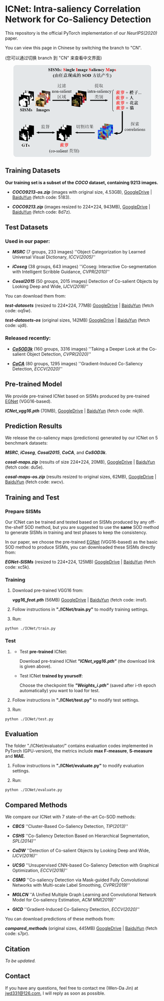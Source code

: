 # **ICNet: Intra-saliency Correlation Network for Co-Saliency Detection**

This repository is the official PyTorch implementation of our *NeurIPS(2020)* paper.

You can view this page in Chinese by switching the branch to "CN".

(您可以通过切换 branch 到 "CN" 来查看中文界面)

<div align=center><img width="450" height="300" src=./thumbnail.png/></div>

## Training Datasets

**Our training set is a subset of the *COCO* dataset, containing 9213 images.**

* ***COCO9213-os.zip*** (images with original size, 4.53GB), [GoogleDrive](https://drive.google.com/file/d/1fOfSX_CtWizDapB0OeTJxAydL2yDOP5H/view?usp=sharing) | [BaiduYun](https://pan.baidu.com/s/1wOxdP6EQEqMwjg3_v1z2-A) (fetch code: 5183).

* ***COCO9213.zip*** (images resized to 224*224, 943MB), [GoogleDrive](https://drive.google.com/file/d/1GbA_WKvJm04Z1tR8pTSzBdYVQ75avg4f/view?usp=sharing) | [BaiduYun](https://pan.baidu.com/s/1r-qCLeG3L6i-OrBfKrXANg) (fetch code: 8d7z).

## Test Datasets

### Used in our paper:

* ***MSRC*** (7 groups, 233 images) ''Object Categorization by Learned Universal Visual Dictionary, *ICCV(2005)*''

* ***iCoseg*** (38 groups, 643 images) ''iCoseg: Interactive Co-segmentation with Intelligent Scribble Guidance, *CVPR(2010)*''

* ***Cosal2015*** (50 groups, 2015 images) Detection of Co-salient Objects by Looking Deep and Wide, *IJCV(2016)*''

You can download them from:

***test-datasets*** (resized to 224*224, 77MB) [GoogleDrive](https://drive.google.com/drive/folders/1bjI2msek72dOejmK796tXyjFPIE27267?usp=sharing) | [BaiduYun](https://pan.baidu.com/s/1KX7m0g9mgACoTMgkbIjRvw) (fetch code: oq5w).

***test-datasets-os*** (original sizes, 142MB) [GoogleDrive](https://drive.google.com/drive/folders/1p--uTLIF-2hRIJk9Xmys9ftTdXrWYslS?usp=sharing) | [BaiduYun](https://pan.baidu.com/s/1kDv7icEDT5pPwQQJkHkgpA) (fetch code: ujdl).

### Released recently:

* **[*CoSOD3k*](http://dpfan.net/CoSOD3K/)** (160 groups, 3316 images) ''Taking a Deeper Look at the Co-salient Object Detection, *CVPR(2020)*''

* **[*CoCA*](http://zhaozhang.net/coca.html)** (80 groups, 1295 images) ''Gradient-Induced Co-Saliency Detection, *ECCV(2020)*''

## Pre-trained Model

We provide pre-trained ICNet based on SISMs produced by pre-trained [EGNet](https://github.com/JXingZhao/EGNet) (VGG16-based).

***ICNet_vgg16.pth*** (70MB), [GoogleDrive](https://drive.google.com/file/d/1wcT_XmwlshbLqCiJetmzQwi1ZNAzxiSU/view?usp=sharing) | [BaiduYun](https://pan.baidu.com/s/1__iiBcAI2S-Ns9MZnZwp8g) (fetch code: nkj9).

## Prediction Results

We release the co-saliency maps (predictions) generated by our ICNet on 5 benchmark datasets:

***MSRC***, ***iCoseg***, ***Cosal2015***, ***CoCA***, and ***CoSOD3k***.

***cosal-maps.zip*** (results of size 224*224, 20MB), [GoogleDrive](https://drive.google.com/file/d/1q9CAzPf5U3VPa_DGxzUGI_DANCuw_WEk/view?usp=sharing) | [BaiduYun](https://pan.baidu.com/s/1qbPJKMTiVStqjSGYWuqSgQ) (fetch code: du5e).

***cosal-maps-os.zip*** (results resized to original sizes, 62MB), [GoogleDrive](https://drive.google.com/file/d/1px4tPVWAgbBPMt6Rp23oNwWz8Ulj6pmX/view?usp=sharing) | [BaiduYun](https://pan.baidu.com/s/1WFQxeIOjOiByiFYHLpuytA) (fetch code: xwcv).

## Training and Test

### Prepare SISMs

Our ICNet can be trained and tested based on SISMs produced by any off-the-shelf SOD method, but you are suggested to use the **same** SOD method to generate SISMs in training and test phases to keep the consistency. 

In our paper, we choose the pre-trained [EGNet](https://github.com/JXingZhao/EGNet) (VGG16-based) as the basic SOD method to produce SISMs, you can downloaded these SISMs directly from:

***EGNet-SISMs*** (resized to 224*224, 125MB) [GoogleDrive](https://drive.google.com/drive/folders/1cGtXQI2U8pH37-mgSw3otnMsRi36QwBp?usp=sharing) | [BaiduYun](https://pan.baidu.com/s/11xJz-_TPXaL0cnwUYFUOsw) (fetch code: xc5k).

### Training

1. Download pre-trained VGG16 from:

   ***vgg16_feat.pth*** (56MB) [GoogleDrive](https://drive.google.com/file/d/1ej5ngj2NYH-R-0GfYUDfuM-DNLuFolED/view?usp=sharing) | [BaiduYun](https://pan.baidu.com/s/1S_D6qCE2vn_okBhT1Zg72g) (fetch code: imsf).

2. Follow instructions in **"./ICNet/train.py"** to modify training settings.

3. Run:

```
python ./ICNet/train.py
```

### Test

1. * Test **pre-trained** ICNet:

     Download pre-trained ICNet ***"ICNet_vgg16.pth"*** (the download link is given above).

   * Test ICNet **trained by yourself**:

     Choose the checkpoint file ***"Weights_i.pth"***  (saved after i-th epoch automatically) you want to load for test.

2. Follow instructions in **"./ICNet/test.py"** to modify test settings.

3. Run:

```
python ./ICNet/test.py
```

## Evaluation

The folder "./ICNet/evaluator/" contains evaluation codes implemented in PyTorch (GPU-version), the metrics include **max F-measure**, **S-measure** and **MAE**. 

1. Follow instructions in **"./ICNet/evaluate.py"** to modify evaluation settings.

2. Run:

```
python ./ICNet/evaluate.py
```

## Compared Methods

We compare our ICNet with 7 state-of-the-art Co-SOD methods:

* ***CBCS***		''Cluster-Based Co-Saliency Detection, *TIP(2013)*''​			  

* ***CSHS***		''Co-Saliency Detection Based on Hierarchical Segmentation, *SPL(2014)*''

* ***CoDW***		''Detection of Co-salient Objects by Looking Deep and Wide, *IJCV(2016)*''

* ***UCSG***		''Unsupervised CNN-based Co-Saliency Detection with Graphical Optimization, *ECCV(2018)*''

* ***CSMG***		''Co-saliency Detection via Mask-guided Fully Convolutional Networks with Multi-scale Label Smoothing, *CVPR(2019)*''

* ***MGLCN***		''A Unified Multiple Graph Learning and Convolutional Network Model for Co-saliency Estimation, *ACM MM(2019)*''

* ***GICD***		''Gradient-Induced Co-Saliency Detection, *ECCV(2020)*''

You can download predictions of these methods from:

***compared_method*s** (original sizes, 445MB) [GoogleDrive](https://drive.google.com/drive/folders/1qdXWZQ-fF-WaCF-rat0Da7vFrAIYsj09?usp=sharing) | [BaiduYun](https://pan.baidu.com/s/10vpubz39atkg2lz095QvSQ) (fetch code: s7pr).

## Citation

*To be updated.*

## Contact

If you have any questions, feel free to contact me (Wen-Da Jin) at jwd331@126.com, I will reply as soon as possible.